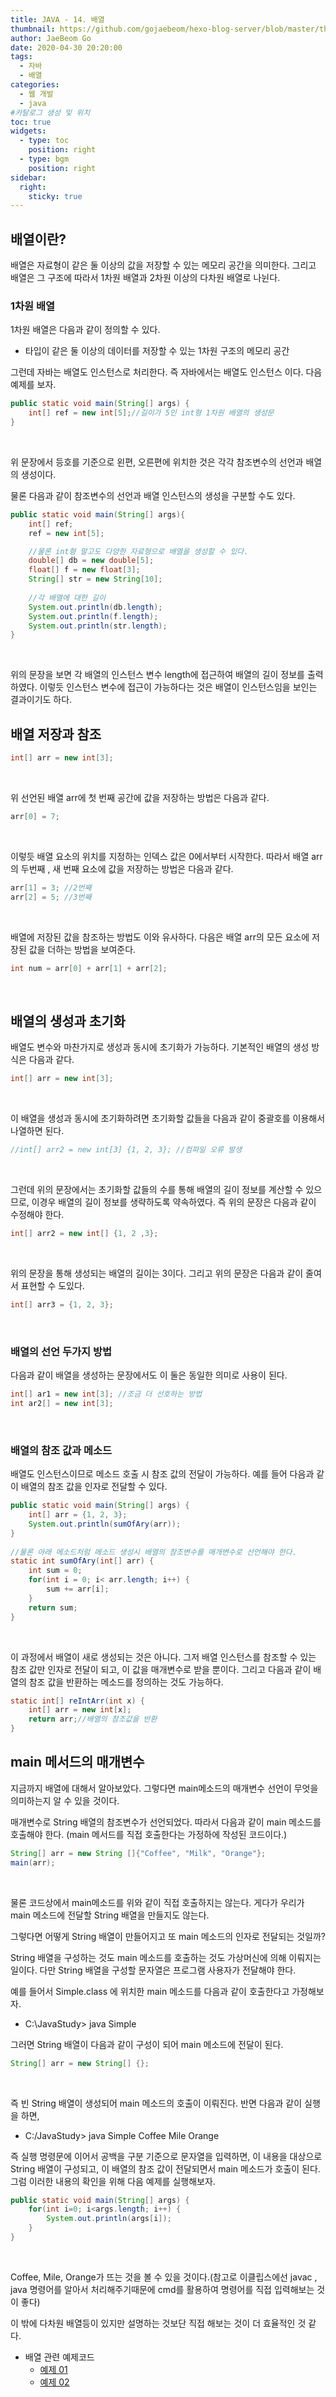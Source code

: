 ```yaml
---
title: JAVA - 14. 배열
thumbnail: https://github.com/gojaebeom/hexo-blog-server/blob/master/themes/icarus/source/images/%EC%9E%90%EB%B0%94/thumbnail.png?raw=true
author: JaeBeom Go
date: 2020-04-30 20:20:00
tags:
  - 자바
  - 배열
categories:
  - 웹 개발
  - java
#카탈로그 생성 및 위치
toc: true
widgets:
  - type: toc
    position: right
  - type: bgm
    position: right
sidebar:
  right:
    sticky: true
---
```


## 배열이란?
배열은 자료형이 같은 둘 이상의 값을 저장할 수 있는 메모리 공간을 의미한다. 그리고 배열은 그 구조에 따라서 1차원 배열과 2차원 이상의 다차원 배열로 나뉜다. <!-- more -->

### 1차원 배열
1차원 배열은 다음과 같이 정의할 수 있다.
- 타입이 같은 둘 이상의 데이터를 저장할 수 있는 1차원 구조의 메모리 공간

그런데 자바는 배열도 인스턴스로 처리한다. 즉 자바에서는 배열도 인스턴스 이다. 다음 예제를 보자.

```java
public static void main(String[] args) {
	int[] ref = new int[5];//길이가 5인 int형 1차원 배열의 생성문
}
```
<br>

위 문장에서 등호를 기준으로 왼편, 오른편에 위치한 것은 각각 참조변수의 선언과 배열의 생성이다. 

물론 다음과 같이 참조변수의 선언과 배열 인스턴스의 생성을 구분할 수도 있다.

```java
public static void main(String[] args){
    int[] ref;
    ref = new int[5];

    //물론 int형 말고도 다양한 자료형으로 배열을 생성할 수 있다.
    double[] db = new double[5];
    float[] f = new float[3];
    String[] str = new String[10];
    
    //각 배열에 대한 길이 
    System.out.println(db.length);
    System.out.println(f.length);
    System.out.println(str.length);
}
```
<br>

위의 문장을 보면 각 배열의 인스턴스 변수 length에 접근하여 배열의 길이 정보를 출력하였다. 이렇듯 인스턴스 변수에 접근이 가능하다는 것은 배열이 인스턴스임을 보인는 결과이기도 하다.

## 배열 저장과 참조

```java
int[] arr = new int[3];
```
<br>

위 선언된 배열 arr에 첫 번째 공간에 값을 저장하는 방법은 다음과 같다.
```java
arr[0] = 7;
```
<br>

이렇듯 배열 요소의 위치를 지정하는 인덱스 값은 0에서부터 시작한다. 따라서 배열 arr의 두번째 , 새 번째 요소에 값을 저장하는 방법은 다음과 같다.

```java
arr[1] = 3; //2번째
arr[2] = 5; //3번째
```
<br>

배열에 저장된 값을 참조하는 방법도 이와 유사하다. 다음은 배열 arr의 모든 요소에 저장된 값을 더하는 방법을 보여준다. 
```java
int num = arr[0] + arr[1] + arr[2];
```
<br>

## 배열의 생성과 초기화
배열도 변수와 마찬가지로 생성과 동시에 초기화가 가능하다. 기본적인 배열의 생성 방식은 다음과 같다.
```java
int[] arr = new int[3];
```
<br>

이 배열을 생성과 동시에 초기화하려면 초기화할 값들을 다음과 같이 중괄호를 이용해서 나열하면 된다. 
```java
//int[] arr2 = new int[3] {1, 2, 3}; //컴파일 오류 발생
```
<br>
	
그런데 위의 문장에서는 초기화할 값들의 수를 통해 배열의 길이 정보를 계산할 수 있으므로, 이경우 배열의 길이 정보를 생략하도록 약속하였다. 즉 위의 문장은 다음과 같이 수정해야 한다.
```java
int[] arr2 = new int[] {1, 2 ,3};
```
<br>
	
위의 문장을 통해 생성되는 배열의 길이는 3이다. 그리고 위의 문장은 다음과 같이 줄여서 표현할 수 도있다.
```java
int[] arr3 = {1, 2, 3};
```
<br>
	
### 배열의 선언 두가지 방법
다음과 같이 배열을 생성하는 문장에서도 이 둘은 동일한 의미로 사용이 된다.
```java
int[] ar1 = new int[3]; //조금 더 선호하는 방법
int ar2[] = new int[3];
```
<br>
	
	
	
### 배열의 참조 값과 메소드
배열도 인스턴스이므로 메소드 호출 시 참조 값의 전달이 가능하다. 예를 들어 다음과 같이 배열의 참조 값을 인자로 전달할 수 있다.
```java
public static void main(String[] args) {
    int[] arr = {1, 2, 3};
    System.out.println(sumOfAry(arr));
}
	
//물론 아래 메소드처럼 메소드 생성시 배열의 참조변수를 매개변수로 선언해야 한다.
static int sumOfAry(int[] arr) {
    int sum = 0;
    for(int i = 0; i< arr.length; i++) {
        sum += arr[i];
    }
    return sum;
}
```
<br>

이 과정에서 배열이 새로 생성되는 것은 아니다. 그저 배열 인스턴스를 참조할 수 있는 참조 값만 인자로 전달이 되고, 이 값을 매개변수로 받을 뿐이다. 그리고 다음과 같이 배열의 참조 값을 반환하는 메소드를 정의하는 것도 가능하다.
```java
static int[] reIntArr(int x) {
    int[] arr = new int[x];
    return arr;//배열의 참조값을 반환
}
```

## main 메서드의 매개변수
지금까지 배열에 대해서 알아보았다. 그렇다면 main메소드의 매개변수 선언이 무엇을 의미하는지 알 수 있을 것이다.

매개변수로 String 배열의 참조변수가 선언되었다. 따라서 다음과 같이 main 메소드를 호출해야 한다. (main 메서드를 직접 호출한다는 가정하에 작성된 코드이다.)
```java
String[] arr = new String []{"Coffee", "Milk", "Orange"};
main(arr);
```
<br>

물론 코드상에서 main메소드를 위와 같이 직접 호출하지는 않는다. 게다가 우리가 main 메소드에 전달할 String 배열을 만들지도 않는다. 

그렇다면 어떻게 String 배열이 만들어지고 또 main 메소드의 인자로 전달되는 것일까?

String 배열을 구성하는 것도 main 메소드를 호출하는 것도 가상머신에 의해 이뤄지는 일이다. 다만 String 배열을 구성할 문자열은 프로그램 사용자가 전달해야 한다. 

예를 들어서 Simple.class 에 위치한 main 메소드를 다음과 같이 호출한다고 가정해보자. 
- C:\JavaStudy> java Simple

그러면 String 배열이 다음과 같이 구성이 되어 main 메소드에 전달이 된다. 
```java
String[] arr = new String[] {};
```
<br>

즉 빈 String 배열이 생성되어 main 메소드의 호출이 이뤄진다. 반면 다음과 같이 실행을 하면, 
- C:/JavaStudy> java Simple Coffee Mile Orange

즉 실행 명령문에 이어서 공백을 구분 기준으로 문자열을 입력하면, 이 내용을 대상으로 String 배열이 구성되고, 이 배열의 참조 값이 전달되면서 main 메소드가 호출이 된다. 그럼 이러한 내용의 확인을 위해 다음 예제를 실행해보자.
```java
public static void main(String[] args) {
    for(int i=0; i<args.length; i++) {
        System.out.println(args[i]);
    }
}
```
<br>

Coffee, Mile, Orange가 뜨는 것을 볼 수 있을 것이다.(참고로 이클립스에선 javac , java 명령어를 알아서 처리해주기때문에 cmd를 활용하여 명령어를 직접 입력해보는 것이 좋다)

이 밖에 다차원 배열등이 있지만 설명하는 것보단 직접 해보는 것이 더 효율적인 것 같다.

- 배열 관련 예제코드
    - [예제 01](https://github.com/gojaebeom/java_tutorial/blob/master/src/ch10_%EB%B0%B0%EC%97%B4/%EB%B0%B0%EC%97%B4_%EC%98%88%EC%A0%9C01.java)
    - [예제 02](https://github.com/gojaebeom/java_tutorial/blob/master/src/ch10_%EB%B0%B0%EC%97%B4/%EB%B0%B0%EC%97%B4_%EC%98%88%EC%A0%9C02.java)
